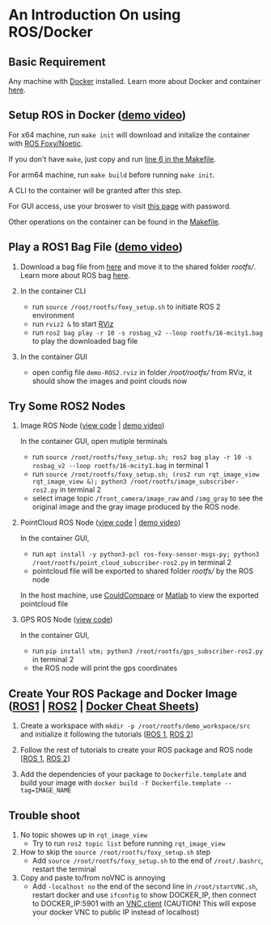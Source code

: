 # An Introduction On using ROS/Docker

## Basic Requirement
Any machine with [Docker](https://docs.docker.com/get-docker/) installed. Learn more about Docker and container [here](https://www.docker.com/resources/what-container/).


## Setup ROS in Docker ([demo video](https://user-images.githubusercontent.com/7988312/188325273-39f55d31-c1f3-4ebc-8151-3e32039b1098.webm))
For x64 machine, run ```make init``` will download and initalize the container with [ROS Foxy/Noetic](https://docs.ros.org/).

If you don't have ```make```, just copy and run [line 6 in the Makefile](https://github.com/tamu-edu-students/ROS-Docker-Intro/blob/main/Makefile#L6).

For arm64 machine, run ```make build``` before running ```make init```.

A CLI to the container will be granted after this step.

For GUI access, use your broswer to visit [this page](http://127.0.0.1:6080/vnc.html) with password.

Other operations on the container can be found in the [Makefile](https://github.com/tamu-edu-students/ROS-Docker-Intro/blob/main/Makefile).


## Play a ROS1 Bag File ([demo video](https://user-images.githubusercontent.com/7988312/188325293-436ab815-c94a-4973-bad0-0e6c848a67c9.webm))
1. Download a bag file from [here](https://drive.google.com/file/d/1wd52kaQGrDC4oLVAq-fCSeIch1_wm808/view?usp=sharing) and move it to the shared folder *rootfs/*. Learn more about ROS bag [here](http://wiki.ros.org/Bags).

2. In the container CLI
    - run ```source /root/rootfs/foxy_setup.sh``` to initiate ROS 2 environment
    - run ```rviz2 &``` to start [RViz](http://wiki.ros.org/rviz)
    - run ```ros2 bag play -r 10 -s rosbag_v2 --loop rootfs/16-mcity1.bag``` to play the downloaded bag file

3. In the container GUI
    - open config file ```demo-ROS2.rviz``` in folder */root/rootfs/* from RViz, it should show the images and point clouds now


## Try Some ROS2 Nodes
1. Image ROS Node ([view code](https://github.com/tamu-edu-students/ROS-Docker-Intro/blob/ROS2/rootfs/image_subscriber-ros2.py) | [demo video](https://user-images.githubusercontent.com/7988312/188329604-5234085e-3450-4567-9694-aba2ae52efd4.webm))

    In the container GUI, open mutiple terminals
    - run ```source /root/rootfs/foxy_setup.sh; ros2 bag play -r 10 -s rosbag_v2 --loop rootfs/16-mcity1.bag``` in terminal 1
    - run ```source /root/rootfs/foxy_setup.sh; (ros2 run rqt_image_view rqt_image_view &); python3 /root/rootfs/image_subscriber-ros2.py``` in terminal 2
    - select image topic ```/front_camera/image_raw``` and ```/img_gray``` to see the original image and the gray image produced by the ROS node.

2. PointCloud ROS Node ([view code](https://github.com/tamu-edu-students/ROS-Docker-Intro/blob/ROS2/rootfs/point_cloud_subscriber-ros2.py) | [demo video](https://user-images.githubusercontent.com/7988312/188329621-7769981c-05a8-45b2-835f-7a9e910b3f72.webm))

    In the container GUI,
    - run ```apt install -y python3-pcl ros-foxy-sensor-msgs-py; python3 /root/rootfs/point_cloud_subscriber-ros2.py``` in terminal 2
    - pointcloud file will be exported to shared folder *rootfs/* by the ROS node

    In the host machine, use [CouldCompare](https://www.danielgm.net/cc/) or [Matlab](https://www.mathworks.com/help/vision/ref/pcread.html) to view the exported pointcloud file

2. GPS ROS Node ([view code](https://github.com/tamu-edu-students/ROS-Docker-Intro/blob/ROS2/rootfs/gps_subscriber-ros2.py))

    In the container GUI,
    - run ```pip install utm; python3 /root/rootfs/gps_subscriber-ros2.py``` in terminal 2
    - the ROS node will print the gps coordinates


## Create Your ROS Package and Docker Image ([ROS1](https://clearpathrobotics.com/ros-robot-operating-system-cheat-sheet/) | [ROS2](https://www.theconstructsim.com/wp-content/uploads/2021/10/ROS2-Command-Cheat-Sheets-updated.pdf) | [Docker Cheat Sheets](https://dockerlux.github.io/pdf/cheat-sheet-v2.pdf))

1. Create a workspace with ```mkdir -p /root/rootfs/demo_workspace/src``` and initialize it following the tutorials [[ROS 1](http://wiki.ros.org/catkin/Tutorials/create_a_workspace), [ROS 2](https://docs.ros.org/en/foxy/Tutorials/Beginner-Client-Libraries/Creating-A-Workspace/Creating-A-Workspace.html)]

2. Follow the rest of tutorials to create your ROS package and ROS node [[ROS 1](http://wiki.ros.org/ROS/Tutorials), [ROS 2](https://docs.ros.org/en/foxy/Tutorials/Beginner-Client-Libraries.html)]

3. Add the dependencies of your package to ```Dockerfile.template``` and build your image with ```docker build -f Dockerfile.template --tag=IMAGE_NAME```


## Trouble shoot

1. No topic showes up in ```rqt_image_view```
    - Try to run ```ros2 topic list``` before running ```rqt_image_view```
2. How to skip the ```source /root/rootfs/foxy_setup.sh``` step
    - Add ```source /root/rootfs/foxy_setup.sh``` to the end of ```/root/.bashrc```, restart the terminal
3. Copy and paste to/from noVNC is annoying
    - Add ```-localhost no``` the end of the second line in ```/root/startVNC.sh```, restart docker and use ```ifconfig``` to show DOCKER_IP, then connect to DOCKER_IP:5901 with an [VNC client](https://www.realvnc.com/en/connect/download/viewer/) (CAUTION! This will expose your docker VNC to public IP instead of localhost)

